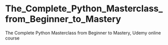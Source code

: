 # The_Complete_Python_Masterclass_from_Beginner_to_Mastery
The Complete Python Masterclass from Beginner to Mastery, Udemy online course
